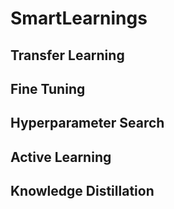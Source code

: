 # SmartLearnings

## Transfer Learning

## Fine Tuning

## Hyperparameter Search

## Active Learning

## Knowledge Distillation
